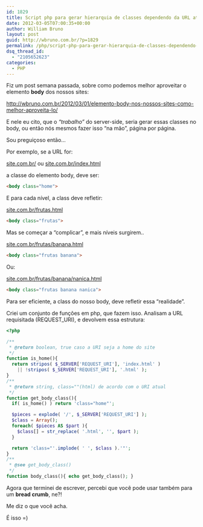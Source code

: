 ```yaml
---
id: 1829
title: Script php para gerar hierarquia de classes dependendo da URL atual
date: 2012-03-05T07:00:35+00:00
author: William Bruno
layout: post
guid: http://wbruno.com.br/?p=1829
permalink: /php/script-php-para-gerar-hierarquia-de-classes-dependendo-da-url-atual/
dsq_thread_id:
  - "2105652623"
categories:
  - PHP
---
```

Fiz um post semana passada, sobre como podemos melhor aproveitar o elemento **body** dos nossos sites:

<a href="http://wbruno.com.br/2012/03/01/elemento-body-nos-nossos-sites-como-melhor-aproveita-lo/" target="_blank">http://wbruno.com.br/2012/03/01/elemento-body-nos-nossos-sites-como-melhor-aproveita-lo/</a>

E nele eu cito, que o _&#8220;trabalho&#8221;_ do server-side, seria gerar essas classes no body, ou então nós mesmos fazer isso &#8220;na mão&#8221;, página por página.

Sou preguiçoso então&#8230;

<!--more-->



Por exemplo, se a URL for:

<u>site.com.br/</u> ou <u>site.com.br/index.html</u>

a classe do elemento body, deve ser:

``` html
<body class="home">
```
E para cada nível, a class deve refletir:

<u>site.com.br/frutas.html</u>

``` html
<body class="frutas">
```
Mas se começar a &#8220;complicar&#8221;, e mais níveis surgirem..

<u>site.com.br/frutas/banana.html</u>

``` html
<body class="frutas banana">
```
Ou:

<u>site.com.br/frutas/banana/nanica.html</u>

``` html
<body class="frutas banana nanica">
```
Para ser eficiente, a class do nosso body, deve refletir essa &#8220;realidade&#8221;.

Criei um conjunto de funções em php, que fazem isso. Analisam a URL requisitada (REQUEST_URI), e devolvem essa estrutura:

``` php
<?php

/**
 * @return boolean, true caso a URI seja a home do site
 */
function is_home(){
  return stripos( $_SERVER['REQUEST_URI'], 'index.html' )
    || !stripos( $_SERVER['REQUEST_URI'], '.html' );
}
/**
 * @return string, class=""(html) de acordo com o URI atual
 */
function get_body_class(){
  if( is_home() ) return 'class="home"';

  $pieces = explode( '/', $_SERVER['REQUEST_URI'] );
  $class = Array();
  foreach( $pieces AS $part ){
    $class[] = str_replace( '.html', '', $part );
  }

  return 'class="'.implode( ' ', $class ).'"';
}
/**
 * @see get_body_class()
 */
function body_class(){ echo get_body_class(); }
```

Agora que terminei de escrever, percebi que você pode usar também para um **bread crumb**, ne?!

Me diz o que você acha.

É isso =)
